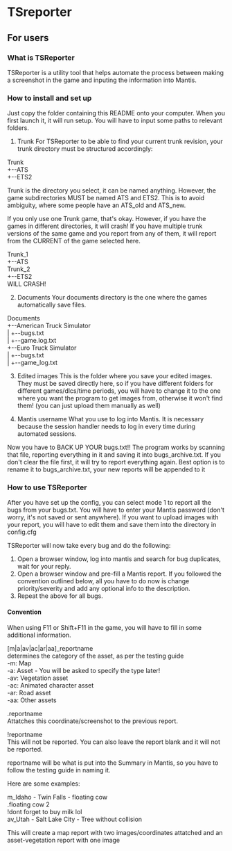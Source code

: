 # TSreporter

## For users

### What is TSReporter
TSReporter is a utility tool that helps automate the process between making a screenshot in the game and inputing the information into Mantis. 

### How to install and set up
Just copy the folder containing this README onto your computer. When you first launch it, it will run setup. You will have to input some paths to relevant folders.

1. Trunk
For TSReporter to be able to find your current trunk revision, your trunk directory must be structured accordingly:

Trunk  
+--ATS  
+--ETS2

Trunk is the directory you select, it can be named anything. However, the game subdirectories MUST be named ATS and ETS2. This is to avoid ambiguity, where some people have an ATS_old and ATS_new.

If you only use one Trunk game, that's okay. However, if you have the games in different directories, it will crash! If you have multiple trunk versions of the same game and you report from any of them, it will report from the CURRENT of the game selected here.

Trunk_1  
+--ATS  
Trunk_2  
+--ETS2  
WILL CRASH!

2. Documents
Your documents directory is the one where the games automatically save files. 

Documents  
+--American Truck Simulator  
|	+--bugs.txt  
|	+--game.log.txt  
+--Euro Truck Simulator  
|	+--bugs.txt  
|	+--game_log.txt

3. Edited images
This is the folder where you save your edited images. They must be saved directly here, so if you have different folders for different games/dlcs/time periods, you will have to change it to the one where you want the program to get images from, otherwise it won't find them! (you can just upload them manually as well)

4. Mantis username
What you use to log into Mantis. It is necessary because the session handler needs to log in every time during automated sessions.

Now you have to BACK UP YOUR bugs.txt!! The program works by scanning that file, reporting everything in it and saving it into bugs_archive.txt. If you don't clear the file first, it will try to report everything again. Best option is to rename it to bugs_archive.txt, your new reports will be appended to it


### How to use TSReporter
After you have set up the config, you can select mode 1 to report all the bugs from your bugs.txt. You will have to enter your Mantis password (don't worry, it's not saved or sent anywhere). If you want to  upload images with your report, you will have to edit them and save them into the directory in config.cfg

TSReporter will now take every bug and do the following:
1. Open a browser window, log into mantis and search for bug duplicates, wait for your reply.
2. Open a browser window and pre-fill a Mantis report. If you followed the convention outlined below, all you have to do now is change priority/severity and add any optional info to the description.
3. Repeat the above for all bugs.

#### Convention
When using F11 or Shift+F11 in the game, you will have to fill in some additional information. 

[m|a|av|ac|ar|aa]\_reportname  
determines the category of the asset, as per the testing guide  
-m: Map  
-a: Asset - You will be asked to specify the type later!  
-av: Vegetation asset  
-ac: Animated character asset  
-ar: Road asset  
-aa: Other assets

.reportname  
Attatches this coordinate/screenshot to the previous report. 

!reportname  
This will not be reported. You can also leave the report blank and it will not be reported.

reportname will be what is put into the Summary in Mantis, so you have to follow the testing guide in naming it.

Here are some examples:

m_Idaho - Twin Falls - floating cow  
.floating cow 2  
!dont forget to buy milk lol  
av_Utah - Salt Lake City - Tree without collision

This will create a map report with two images/coordinates attatched and an asset-vegetation report with one image
